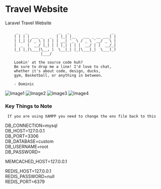 # Travel Website
Laravel Travel Website

         _   _              _   _                   _
        | | | | ___ _   _  | |_| |__   ___ _ __ ___| |
        | |_| |/ _ \ | | | | __| '_ \ / _ \ '__/ _ \ |
        |  _  |  __/ |_| | | |_| | | |  __/ | |  __/_|
        |_| |_|\___|\__, |  \__|_| |_|\___|_|  \___(_)
                    |___/

        Lookin' at the source code huh?
        Be sure to drop me a line! I'd love to chat,
        whether it's about code, design, ducks,
        gym, Basketball, or anything in between.

        - Dominic


![Image1]()
![Image2]()
![Image3]()
![Image4]()


<h3> Key Things to Note</h3>

     If you are using XAMPP you need to change the env file back to this
        
DB_CONNECTION=mysql</br>
DB_HOST=127.0.0.1</br>
DB_PORT=3306</br>
DB_DATABASE=custom</br>
DB_USERNAME=root</br>
DB_PASSWORD=</br>

MEMCACHED_HOST=127.0.0.1</br>

REDIS_HOST=127.0.0.1</br>
REDIS_PASSWORD=null</br>
REDIS_PORT=6379



